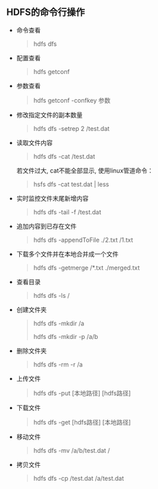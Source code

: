 ## HDFS的命令行操作

- 命令查看

  > hdfs dfs

- 配置查看

  > hdfs getconf 

- 参数查看

  > hdfs getconf -confkey 参数

- 修改指定文件的副本数量

  > hdfs dfs -setrep 2 /test.dat

- 读取文件内容

  > hdfs dfs -cat /test.dat

  若文件过大, cat不能全部显示, 使用linux管道命令：

  > hsfs dfs -cat test.dat | less

- 实时监控文件末尾新增内容

  > hdfs dfs -tail -f /test.dat

- 追加内容到已存在文件

  > hdfs dfs -appendToFile ./2.txt /1.txt

- 下载多个文件并在本地合并成一个文件

  > hdfs dfs -getmerge /*.txt ./merged.txt

- 查看目录

  > hdfs dfs -ls /

- 创建文件夹

  > hdfs dfs -mkdir /a
  >
  > hdfs dfs -mkdir -p /a/b

- 删除文件夹

  > hdfs dfs -rm -r /a

- 上传文件

  > hdfs dfs -put [本地路径] [hdfs路径]

- 下载文件

  > hdfs dfs -get [hdfs路径] [本地路径]

- 移动文件

  > hdfs dfs -mv /a/b/test.dat /

- 拷贝文件

  > hdfs dfs -cp /test.dat /a/test.dat